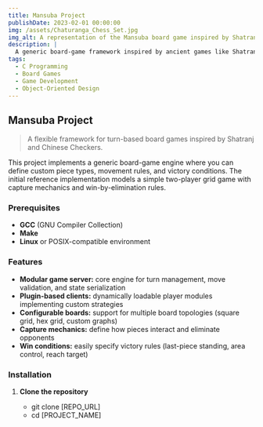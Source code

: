 ```yaml
---
title: Mansuba Project
publishDate: 2023-02-01 00:00:00
img: /assets/Chaturanga_Chess_Set.jpg
img_alt: A representation of the Mansuba board game inspired by Shatranj
description: |
  A generic board-game framework inspired by ancient games like Shatranj and Chinese Checkers. This project provides the core engine for defining pieces, move rules, and win conditions, along with tooling to compile, run, and test the game.
tags:
  - C Programming
  - Board Games
  - Game Development
  - Object-Oriented Design
---
```


## Mansuba Project

> A flexible framework for turn-based board games inspired by Shatranj and Chinese Checkers.

This project implements a generic board-game engine where you can define custom piece types, movement rules, and victory conditions. The initial reference implementation models a simple two-player grid game with capture mechanics and win-by-elimination rules.

### Prerequisites

- **GCC** (GNU Compiler Collection)
- **Make**
- **Linux** or POSIX-compatible environment

### Features

- **Modular game server:** core engine for turn management, move validation, and state serialization
- **Plugin-based clients:** dynamically loadable player modules implementing custom strategies
- **Configurable boards:** support for multiple board topologies (square grid, hex grid, custom graphs)
- **Capture mechanics:** define how pieces interact and eliminate opponents
- **Win conditions:** easily specify victory rules (last-piece standing, area control, reach target)

### Installation

1. **Clone the repository**

   - git clone [REPO_URL]
   - cd [PROJECT_NAME]
